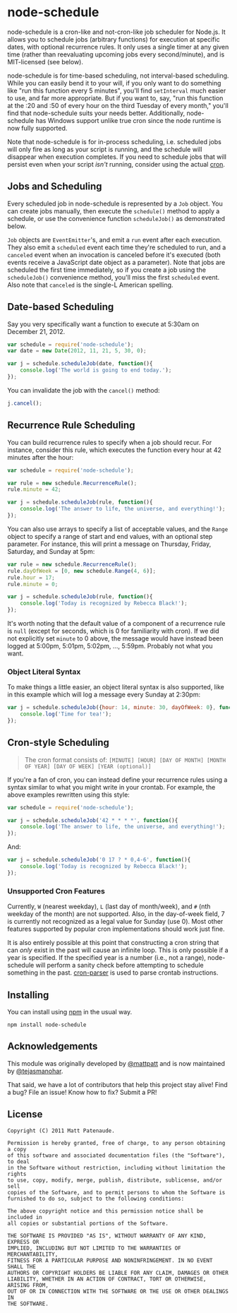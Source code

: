 node-schedule
=============

node-schedule is a cron-like and not-cron-like job scheduler for Node.js. It allows you to schedule jobs (arbitrary functions) for execution at specific dates, with optional recurrence rules. It only uses a single timer at any given time (rather than reevaluating upcoming jobs every second/minute), and is MIT-licensed (see below).

node-schedule is for time-based scheduling, not interval-based scheduling. While you can easily bend it to your will, if you only want to do something like "run this function every 5 minutes", you'll find `setInterval` much easier to use, and far more appropriate. But if you want to, say, "run this function at the :20 and :50 of every hour on the third Tuesday of every month," you'll find that node-schedule suits your needs better. Additionally, node-schedule has Windows support unlike true cron since the node runtime is now fully supported.

Note that node-schedule is for in-process scheduling, i.e. scheduled jobs will only fire as long as your script is running, and the schedule will disappear when execution completes. If you need to schedule jobs that will persist even when your script *isn't* running, consider using the actual [cron](http://unixhelp.ed.ac.uk/CGI/man-cgi?crontab+5).


Jobs and Scheduling
-------------------

Every scheduled job in node-schedule is represented by a `Job` object. You can create jobs manually, then execute the `schedule()` method to apply a schedule, or use the convenience function `scheduleJob()` as demonstrated below.

`Job` objects are `EventEmitter`'s, and emit a `run` event after each execution. They also emit a `scheduled` event each time they're scheduled to run, and a `canceled` event when an invocation is canceled before it's executed (both events receive a JavaScript date object as a parameter). Note that jobs are scheduled the first time immediately, so if you create a job using the `scheduleJob()` convenience method, you'll miss the first `scheduled` event. Also note that `canceled` is the single-L American spelling.


Date-based Scheduling
---------------------

Say you very specifically want a function to execute at 5:30am on December 21, 2012.

```js
var schedule = require('node-schedule');
var date = new Date(2012, 11, 21, 5, 30, 0);

var j = schedule.scheduleJob(date, function(){
	console.log('The world is going to end today.');
});
```

You can invalidate the job with the `cancel()` method:

```js
j.cancel();
```


Recurrence Rule Scheduling
--------------------------

You can build recurrence rules to specify when a job should recur. For instance, consider this rule, which executes the function every hour at 42 minutes after the hour:

```js
var schedule = require('node-schedule');

var rule = new schedule.RecurrenceRule();
rule.minute = 42;

var j = schedule.scheduleJob(rule, function(){
	console.log('The answer to life, the universe, and everything!');
});
```

You can also use arrays to specify a list of acceptable values, and the `Range` object to specify a range of start and end values, with an optional step parameter. For instance, this will print a message on Thursday, Friday, Saturday, and Sunday at 5pm:

```js
var rule = new schedule.RecurrenceRule();
rule.dayOfWeek = [0, new schedule.Range(4, 6)];
rule.hour = 17;
rule.minute = 0;

var j = schedule.scheduleJob(rule, function(){
	console.log('Today is recognized by Rebecca Black!');
});
```

It's worth noting that the default value of a component of a recurrence rule is `null` (except for seconds, which is 0 for familiarity with cron). If we did not explicitly set `minute` to 0 above, the message would have instead been logged at 5:00pm, 5:01pm, 5:02pm, ..., 5:59pm. Probably not what you want.

### Object Literal Syntax

To make things a little easier, an object literal syntax is also supported, like in this example which will log a message every Sunday at 2:30pm:

```js
var j = schedule.scheduleJob({hour: 14, minute: 30, dayOfWeek: 0}, function(){
	console.log('Time for tea!');
});
```


Cron-style Scheduling
---------------------

>The cron format consists of:
> `[MINUTE] [HOUR] [DAY OF MONTH] [MONTH OF YEAR] [DAY OF WEEK] [YEAR (optional)]` 

If you're a fan of cron, you can instead define your recurrence rules using a syntax similar to what you might write in your crontab. For example, the above examples rewritten using this style:

```js
var schedule = require('node-schedule');

var j = schedule.scheduleJob('42 * * * *', function(){
	console.log('The answer to life, the universe, and everything!');
});
```

And:

```js
var j = schedule.scheduleJob('0 17 ? * 0,4-6', function(){
	console.log('Today is recognized by Rebecca Black!');
});
```

### Unsupported Cron Features

Currently, `W` (nearest weekday), `L` (last day of month/week), and `#` (nth weekday of the month) are not supported. Also, in the day-of-week field, 7 is currently not recognized as a legal value for Sunday (use 0). Most other features supported by popular cron implementations should work just fine.

It is also entirely possible at this point that constructing a cron string that can *only* exist in the past will cause an infinite loop. This is only possible if a year is specified. If the specified year is a number (i.e., not a range), node-schedule will perform a sanity check before attempting to schedule something in the past. [cron-parser](https://github.com/harrisiirak/cron-parser) is used to parse crontab instructions.


Installing
----------

You can install using [npm](https://www.npmjs.com/package/node-schedule) in the usual way.

```
npm install node-schedule
```


Acknowledgements
-----------------

This module was originally developed by [@mattpatt](https://github.com/mattpat) and is now maintained by [@tejasmanohar](https://github.com/tejasmanohar).

That said, we have a lot of contributors that help this project stay alive! Find a bug? File an issue! Know how to fix? Submit a PR!


License
-------

	Copyright (C) 2011 Matt Patenaude.

	Permission is hereby granted, free of charge, to any person obtaining a copy
	of this software and associated documentation files (the "Software"), to deal
	in the Software without restriction, including without limitation the rights
	to use, copy, modify, merge, publish, distribute, sublicense, and/or sell
	copies of the Software, and to permit persons to whom the Software is
	furnished to do so, subject to the following conditions:

	The above copyright notice and this permission notice shall be included in
	all copies or substantial portions of the Software.

	THE SOFTWARE IS PROVIDED "AS IS", WITHOUT WARRANTY OF ANY KIND, EXPRESS OR
	IMPLIED, INCLUDING BUT NOT LIMITED TO THE WARRANTIES OF MERCHANTABILITY,
	FITNESS FOR A PARTICULAR PURPOSE AND NONINFRINGEMENT. IN NO EVENT SHALL THE
	AUTHORS OR COPYRIGHT HOLDERS BE LIABLE FOR ANY CLAIM, DAMAGES OR OTHER
	LIABILITY, WHETHER IN AN ACTION OF CONTRACT, TORT OR OTHERWISE, ARISING FROM,
	OUT OF OR IN CONNECTION WITH THE SOFTWARE OR THE USE OR OTHER DEALINGS IN
	THE SOFTWARE.
